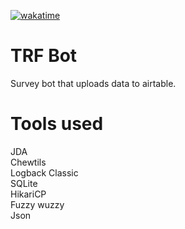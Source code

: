 [![wakatime](https://wakatime.com/badge/user/986136b0-1846-407d-98bf-6419adad41cb/project/238e74b7-e436-4f3b-ae08-268bea9d6f73.svg)](https://wakatime.com/badge/user/986136b0-1846-407d-98bf-6419adad41cb/project/238e74b7-e436-4f3b-ae08-268bea9d6f73)

# TRF Bot
Survey bot that uploads data to airtable.

# Tools used
JDA  
Chewtils  
Logback Classic  
SQLite  
HikariCP  
Fuzzy wuzzy  
Json
